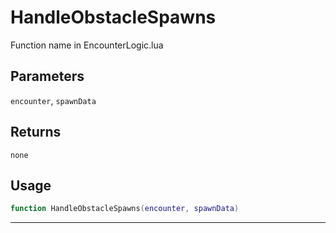 # HandleObstacleSpawns
Function name in EncounterLogic.lua
## Parameters
`encounter`, `spawnData`
## Returns
`none`
## Usage
```lua
function HandleObstacleSpawns(encounter, spawnData)
```
---
